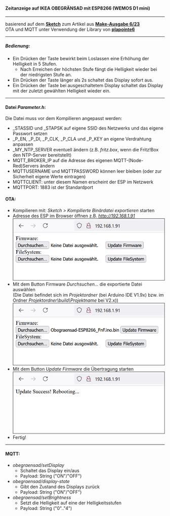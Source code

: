 #### Zeitanzeige auf IKEA OBEGRÄNSAD mit ESP8266 (WEMOS D1 mini)
***
basierend auf dem [**Sketch**](https://github.com/MakeMagazinDE/Obegraensad) zum Artikel aus [**Make-Ausgabe 6/23**](https://www.heise.de/select/make/2023/6)   
OTA und MQTT unter Verwendung der Library von **[plapointe6](https://github.com/plapointe6/EspMQTTClient)**
***
##### Bedienung:

- Ein Drücken der Taste bewirkt beim Loslassen eine Erhöhung der Helligkeit in 5 Stufen.
  - Nach Erreichen der höchsten Stufe fängt die Helligkeit wieder bei der niedrigsten Stufe an.
- Ein Drücken der Taste länger als 2s schaltet das Display sofort aus.
- Ein Drücken der Taste bei ausgeschaltetem Display schaltet das Display mit der zuletzt gewählten Helligkeit wieder ein.
***
#### Datei *Parameter.h*:

Die Datei muss vor dem Kompilieren angepasst werden:

- _STASSID und _STAPSK auf eigene SSID des Netzwerks und das eigene Passwort setzen
- _P_EN, _P_DI, _P_CLK, _P_CLA und _P_KEY an eigene Verdrahtung anpassen
- _MY_NTP_SERVER eventuell ändern (z.B. _fritz.box_, wenn die Fritz!Box den NTP-Server bereitstellt)
- MQTT_BROKER_IP auf die Adresse des eigenen MQTT-(Node-Red)Servers ändern
- MQTTUSERNAME und MQTTPASSWORD können leer bleiben (oder zur Sicherheit eigene Werte eintragen)
- MQTTCLIENT: unter diesem Namen erscheint der ESP im Netzwerk 
- MQTTPORT: 1883 ist der Standardport
#### OTA:

- Kompilieren mit: _Sketch > Kompilierte Binärdatei exportieren_ starten
- Adresse des ESP im Browser öffnen z.B. _http://192.168.1.91_
![Picture](https://github.com/FritzNichtFratz/Obegraensad/blob/main/Pics/OTA1.png)
- Mit dem Button Firmware *Durchsuchen...* die exportierte Datei auswählen     
(Die Datei befindet sich im _Projektordner_ (bei Arduino IDE V1.9x) bzw. im Ordner _Projektordner\build\Projektname_ bei V2.x))
![Picture](https://github.com/FritzNichtFratz/Obegraensad/blob/main/Pics/OTA2.png)
- Mit dem Button *Update Firmware* die Übertragung starten
![Picture](https://github.com/FritzNichtFratz/Obegraensad/blob/main/Pics/OTA3.png)
- Fertig!
***
#### MQTT:

- *obegraensad/setDisplay*
  - Schaltet das Display ein/aus
  - Payload: String ("ON"/"OFF")
- *obegraensad/display-state*
  - Gibt den Zustand des Displays zurück
  - Payload: String ("ON"/"OFF")
- *obegraensad/setBrightness*
  - Setzt die Helligkeit auf eine der Helligkeitsstufen
  - Payload: String ("0".."4")
